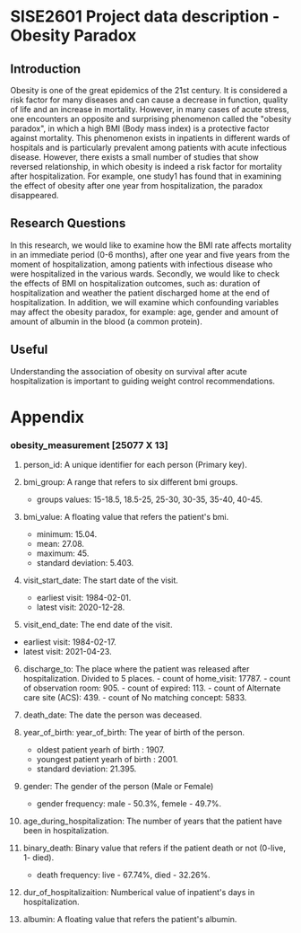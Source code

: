 # SISE2601 Project data description - Obesity Paradox

## Introduction
Obesity is one of the great epidemics of the 21st century. It is considered a risk factor for many diseases and can cause a decrease in function, quality of life and an increase in mortality. However, in many cases of acute stress, one encounters an opposite and surprising phenomenon called the "obesity paradox", in which a high BMI (Body mass index) is a protective factor against mortality. This phenomenon exists in inpatients in different wards of hospitals and is particularly prevalent among patients with acute infectious disease. However, there exists a small number of studies that show reversed relationship, in which obesity is indeed a risk factor for mortality after hospitalization. For example, one study1 has found that in examining the effect of obesity after one year from hospitalization, the paradox disappeared.

## Research Questions
In this research, we would like to examine how the BMI rate affects mortality
in an immediate period (0-6 months), after one year and five years from the moment of hospitalization, among patients with infectious disease who were hospitalized in the various wards.
Secondly, we would like to check the effects of BMI on hospitalization outcomes, such as: duration of hospitalization and weather the patient discharged home at the end of hospitalization.
In addition, we will examine which confounding variables may affect the obesity paradox, for example: age, gender and amount of amount of albumin in the blood (a common protein).

## Useful
Understanding the association of obesity on survival after acute hospitalization is important to guiding weight control recommendations.


# Appendix 
### obesity_measurement [25077 X 13]

1. person_id: A unique identifier for each person (Primary key).

2. bmi_group: A range that refers to six different bmi groups.
   - groups values: 15-18.5, 18.5-25, 25-30, 30-35, 35-40, 40-45.

3. bmi_value: A floating value that refers the patient's bmi.
   - minimum: 15.04.
   - mean: 27.08.
   - maximum: 45.
   - standard deviation: 5.403.

4. visit_start_date: The start date of the visit.
    - earliest visit: 1984-02-01.
    - latest visit: 2020-12-28.
  
5.  visit_end_date: The end date of the visit. 
  - earliest visit: 1984-02-17.
  - latest visit: 2021-04-23.
  
  6. discharge_to: The place where the patient was released after hospitalization. Divided to 5 places.
    - count of home_visit: 17787.
    - count of observation room: 905.
    - count of expired: 113.
    - count of Alternate care site (ACS): 439.
    - count of No matching concept: 5833.

7. death_date: The date the person was deceased.

8. year_of_birth: year_of_birth: The year of birth of the person.
    - oldest patient yearh of birth : 1907.
    - youngest patient yearh of birth : 2001.
    - standard deviation: 21.395.

9. gender: The gender of the person (Male or Female)
    - gender frequency: male - 50.3%, femele - 49.7%.

10. age_during_hospitalization: The number of years that the patient have been in hospitalization.

11. binary_death: Binary value that refers if the patient death or not (0-live, 1- died).
    - death frequency: live - 67.74%, died - 32.26%.
  
12. dur_of_hospitalizaition: Numberical value of inpatient's days in hospitalization.

13. albumin: A floating value that refers the patient's albumin.
  
